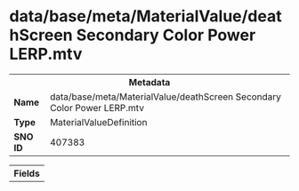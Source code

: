 <h1>data/base/meta/MaterialValue/deathScreen Secondary Color Power LERP.mtv</h1><table><tr><th colspan="100%">Metadata</th></tr><tr><td><b>Name</b></td><td>data/base/meta/MaterialValue/deathScreen Secondary Color Power LERP.mtv</td></tr><tr><td><b>Type</b></td><td>MaterialValueDefinition</td></tr><tr><td><b>SNO ID</b></td><td>407383</td></tr></table>

<table><tr><th colspan="100%">Fields</th></tr></table>

